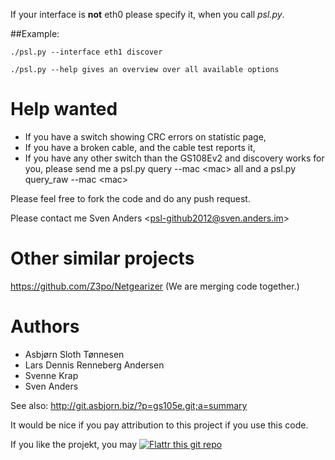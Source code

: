 


If your interface is **not** eth0 please specify it, when you call *psl.py*.

##Example:

    ./psl.py --interface eth1 discover

    ./psl.py --help gives an overview over all available options

# Help wanted

* If you have a switch showing CRC errors on statistic page,
* If you have a broken cable, and the cable test reports it,
* If you have any other switch than the GS108Ev2 and discovery works for you, please send me a psl.py query --mac &lt;mac&gt; all and a psl.py query_raw --mac &lt;mac&gt;

Please feel free to fork the code and do any push request.

Please contact me Sven Anders &lt;psl-github2012@sven.anders.im&gt;

# Other similar projects

https://github.com/Z3po/Netgearizer (We are merging code together.)

# Authors

* Asbjørn Sloth Tønnesen 
* Lars Dennis Renneberg Andersen
* Svenne Krap
* Sven Anders

See also: http://git.asbjorn.biz/?p=gs105e.git;a=summary

It would be nice if you pay attribution to this project if you use this code.

If you like the projekt, you may [![Flattr this git repo](http://api.flattr.com/button/flattr-badge-large.png)](https://flattr.com/submit/auto?user_id=tabacha&url=https://github.com/tabacha/ProSafeLinux&title=ProSafeLinux&language=&tags=github&category=software)
